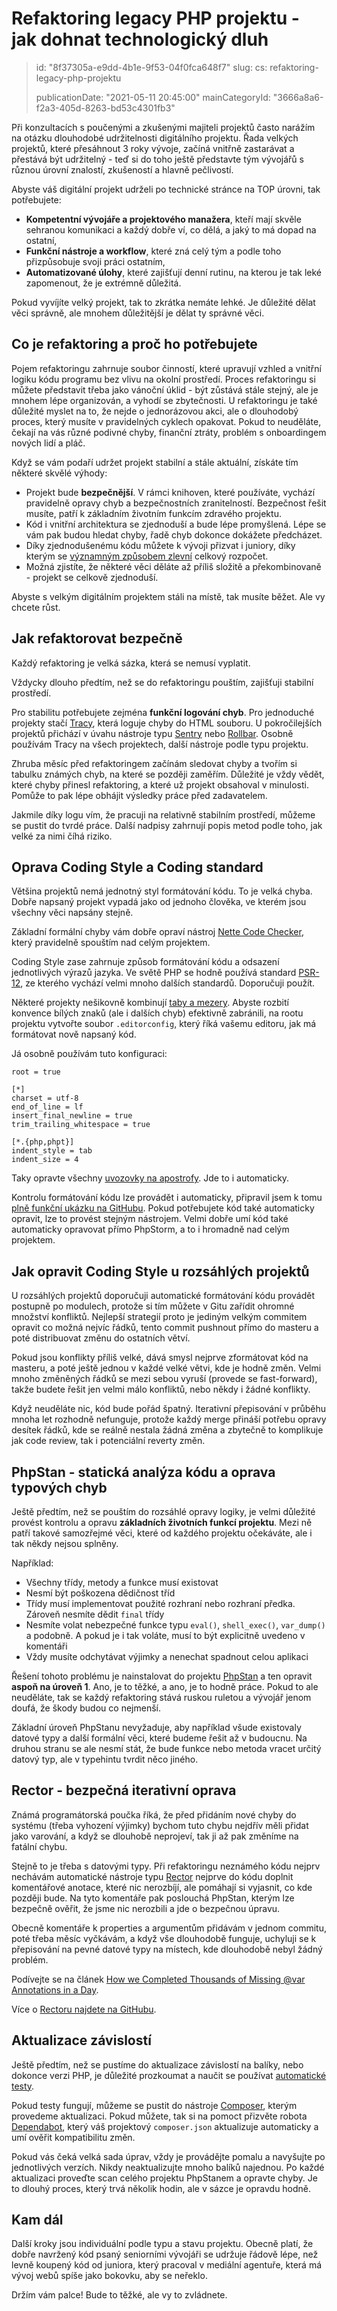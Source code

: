 Refaktoring legacy PHP projektu - jak dohnat technologický dluh
===============================================================

> id: "8f37305a-e9dd-4b1e-9f53-04f0fca648f7"
> slug:
> 	cs: refaktoring-legacy-php-projektu
>
> publicationDate: "2021-05-11 20:45:00"
> mainCategoryId: "3666a8a6-f2a3-405d-8263-bd53c4301fb3"

Při konzultacích s poučenými a zkušenými majiteli projektů často narážím na otázku dlouhodobé udržitelnosti digitálního projektu. Řada velkých projektů, které přesáhnout 3 roky vývoje, začíná vnitřně zastarávat a přestává být udržitelný - teď si do toho ještě představte tým vývojářů s různou úrovní znalostí, zkušeností a hlavně pečlivostí.

Abyste váš digitální projekt udrželi po technické stránce na TOP úrovni, tak potřebujete:

- **Kompetentní vývojáře a projektového manažera**, kteří mají skvěle sehranou komunikaci a každý dobře ví, co dělá, a jaký to má dopad na ostatní,
- **Funkční nástroje a workflow**, které zná celý tým a podle toho přizpůsobuje svoji práci ostatním,
- **Automatizované úlohy**, které zajišťují denní rutinu, na kterou je tak leké zapomenout, že je extrémně důležitá.

Pokud vyvíjíte velký projekt, tak to zkrátka nemáte lehké. Je důležité dělat věci správně, ale mnohem důležitější je dělat ty správné věci.

Co je refaktoring a proč ho potřebujete
---------------------------------------

Pojem refaktoringu zahrnuje soubor činností, které upravují vzhled a vnitřní logiku kódu programu bez vlivu na okolní prostředí. Proces refaktoringu si můžete představit třeba jako vánoční úklid - být zůstává stále stejný, ale je mnohem lépe organizován, a vyhodí se zbytečnosti. U refaktoringu je také důležité myslet na to, že nejde o jednorázovou akci, ale o dlouhodobý proces, který musíte v pravidelných cyklech opakovat. Pokud to neuděláte, čekají na vás různé podivné chyby, finanční ztráty, problém s onboardingem nových lidí a pláč.

Když se vám podaří udržet projekt stabilní a stále aktuální, získáte tím některé skvělé výhody:

- Projekt bude **bezpečnější**. V rámci knihoven, které používáte, vychází pravidelně opravy chyb a bezpečnostních zranitelností. Bezpečnost řešit musíte, patří k základním životním funkcím zdravého projektu.
- Kód i vnitřní architektura se zjednoduší a bude lépe promyšlená. Lépe se vám pak budou hledat chyby, řadě chyb dokonce dokážete předcházet.
- Díky zjednodušenému kódu můžete k vývoji přizvat i juniory, díky kterým se <a href="https://www.youtube.com/watch?v=1wZtdIb-Ppk">významným způsobem zlevní</a> celkový rozpočet.
- Možná zjistíte, že některé věci děláte až příliš složitě a překombinovaně - projekt se celkově zjednoduší.

Abyste s velkým digitálním projektem stáli na místě, tak musíte běžet. Ale vy chcete růst.

Jak refaktorovat bezpečně
-------------------------

Každý refaktoring je velká sázka, která se nemusí vyplatit.

Vždycky dlouho předtím, než se do refaktoringu pouštím, zajišťuji stabilní prostředí.

Pro stabilitu potřebujete zejména **funkční logování chyb**. Pro jednoduché projekty stačí <a href="https://tracy.nette.org">Tracy</a>, která loguje chyby do HTML souboru. U pokročilejších projektů přichází v úvahu nástroje typu <a href="https://sentry.io">Sentry</a> nebo <a href="https://rollbar.com">Rollbar</a>. Osobně používám Tracy na všech projektech, další nástroje podle typu projektu.

Zhruba měsíc před refaktoringem začínám sledovat chyby a tvořím si tabulku známých chyb, na které se později zaměřím. Důležité je vždy vědět, které chyby přinesl refaktoring, a které už projekt obsahoval v minulosti. Pomůže to pak lépe obhájit výsledky práce před zadavatelem.

Jakmile díky logu vím, že pracuji na relativně stabilním prostředí, můžeme se pustit do tvrdé práce. Další nadpisy zahrnují popis metod podle toho, jak velké za nimi číhá riziko.

Oprava Coding Style a Coding standard
-----------------------------------

Většina projektů nemá jednotný styl formátování kódu. To je velká chyba. Dobře napsaný projekt vypadá jako od jednoho člověka, ve kterém jsou všechny věci napsány stejně.

Základní formální chyby vám dobře opraví nástroj <a href="https://doc.nette.org/en/3.1/code-checker">Nette Code Checker</a>, který pravidelně spouštím nad celým projektem.

Coding Style zase zahrnuje způsob formátování kódu a odsazení jednotlivých výrazů jazyka. Ve světě PHP se hodně používá standard <a href="https://www.php-fig.org/psr/psr-12/">PSR-12</a>, ze kterého vychází velmi mnoho dalších standardů. Doporučuji použít.

Některé projekty nešikovně kombinují <a href="/mezery-a-tabulatory">taby a mezery</a>. Abyste rozbití konvence bílých znaků (ale i dalších chyb) efektivně zabránili, na rootu projektu vytvořte soubor `.editorconfig`, který říká vašemu editoru, jak má formátovat nově napsaný kód.

Já osobně používám tuto konfiguraci:

```
root = true

[*]
charset = utf-8
end_of_line = lf
insert_final_newline = true
trim_trailing_whitespace = true

[*.{php,phpt}]
indent_style = tab
indent_size = 4
```

Taky opravte všechny <a href="/apostrofy-a-uvozovky">uvozovky na apostrofy</a>. Jde to i automaticky.

Kontrolu formátování kódu lze provádět i automaticky, připravil jsem k tomu <a href="https://github.com/baraja-core/sandbox/blob/0db1f41068b6cedf79500c6a8b0ac26eae94a8eb/.github/workflows/coding-style.yml">plně funkční ukázku na GitHubu</a>. Pokud potřebujete kód také automaticky opravit, lze to provést stejným nástrojem. Velmi dobře umí kód také automaticky opravovat přímo PhpStorm, a to i hromadně nad celým projektem.

Jak opravit Coding Style u rozsáhlých projektů
----------------------------------------------

U rozsáhlých projektů doporučuji automatické formátování kódu provádět postupně po modulech, protože si tím můžete v Gitu zařídit ohromné množství konfliktů. Nejlepší strategií proto je jediným velkým commitem opravit co možná nejvíc řádků, tento commit pushnout přímo do masteru a poté distribuovat změnu do ostatních větví.

Pokud jsou konflikty příliš velké, dává smysl nejprve zformátovat kód na masteru, a poté ještě jednou v každé velké větvi, kde je hodně změn. Velmi mnoho změněných řádků se mezi sebou vyruší (provede se fast-forward), takže budete řešit jen velmi málo konfliktů, nebo někdy i žádné konflikty.

Když neuděláte nic, kód bude pořád špatný. Iterativní přepisování v průběhu mnoha let rozhodně nefunguje, protože každý merge přináší potřebu opravy desítek řádků, kde se reálně nestala žádná změna a zbytečně to komplikuje jak code review, tak i potenciální reverty změn.

PhpStan - statická analýza kódu a oprava typových chyb
------------------------------------------------------

Ještě předtím, než se pouštím do rozsáhlé opravy logiky, je velmi důležité provést kontrolu a opravu **základních životních funkcí projektu**. Mezi ně patří takové samozřejmé věci, které od každého projektu očekáváte, ale i tak někdy nejsou splněny.

Například:

- Všechny třídy, metody a funkce musí existovat
- Nesmí být poškozena dědičnost tříd
- Třídy musí implementovat použité rozhraní nebo rozhraní předka. Zároveň nesmíte dědit `final` třídy
- Nesmíte volat nebezpečné funkce typu `eval()`, `shell_exec()`, `var_dump()` a podobně. A pokud je i tak voláte, musí to být explicitně uvedeno v komentáři
- Vždy musíte odchytávat výjimky a nenechat spadnout celou aplikaci

Řešení tohoto problému je nainstalovat do projektu <a href="https://phpstan.org">PhpStan</a> a ten opravit **aspoň na úroveň 1**. Ano, je to těžké, a ano, je to hodně práce. Pokud to ale neuděláte, tak se každý refaktoring stává ruskou ruletou a vývojář jenom doufá, že škody budou co nejmenší.

Základní úroveň PhpStanu nevyžaduje, aby například všude existovaly datové typy a další formální věci, které budeme řešit až v budoucnu. Na druhou stranu se ale nesmí stát, že bude funkce nebo metoda vracet určitý datový typ, ale v typehintu tvrdit něco jiného.

Rector - bezpečná iterativní oprava
-----------------------------------

Známá programátorská poučka říká, že před přidáním nové chyby do systému (třeba vyhození výjimky) bychom tuto chybu nejdřív měli přidat jako varování, a když se dlouhobě neprojeví, tak ji až pak změníme na fatální chybu.

Stejně to je třeba s datovými typy. Při refaktoringu neznámého kódu nejprv nechávám automatické nástroje typu <a href="https://getrector.org">Rector</a> nejprve do kódu doplnit komentářové anotace, které nic nerozbíjí, ale pomáhají si vyjasnit, co kde později bude. Na tyto komentáře pak poslouchá PhpStan, kterým lze bezpečně ověřit, že jsme nic nerozbili a jde o bezpečnou úpravu.

Obecně komentáře k properties a argumentům přidávám v jednom commitu, poté třeba měsíc vyčkávám, a když vše dlouhodobě funguje, uchyluji se k přepisování na pevné datové typy na místech, kde dlouhodobě nebyl žádný problém.

Podívejte se na článek <a href="https://tomasvotruba.com/blog/2019/07/29/how-we-completed-thousands-of-missing-var-annotations-in-a-day/">How we Completed Thousands of Missing @var Annotations in a Day</a>.

Více o <a href="https://github.com/rectorphp/rector">Rectoru najdete na GitHubu</a>.

Aktualizace závislostí
----------------------

Ještě předtím, než se pustíme do aktualizace závislostí na balíky, nebo dokonce verzi PHP, je důležité prozkoumat a naučit se používat <a href="/github-actions-nejlepsi-ci-pro-rok-2021">automatické testy</a>.

Pokud testy fungují, můžeme se pustit do nástroje <a href="/composer">Composer</a>, kterým provedeme aktualizaci. Pokud můžete, tak si na pomoct přizvěte robota <a href="https://dependabot.com">Dependabot</a>, který váš projektový `composer.json` aktualizuje automaticky a umí ověřit kompatibilitu změn.

Pokud vás čeká velká sada úprav, vždy je provádějte pomalu a navyšujte po jednotlivých verzích. Nikdy neaktualizujte mnoho balíků najednou. Po každé aktualizaci proveďte scan celého projektu PhpStanem a opravte chyby. Je to dlouhý proces, který trvá několik hodin, ale v sázce je opravdu hodně.

Kam dál
-------

Další kroky jsou individuální podle typu a stavu projektu. Obecně platí, že dobře navržený kód psaný seniorními vývojáři se udržuje řádově lépe, než levně koupený kód od juniora, který pracoval v mediální agentuře, která má vývoj webů spíše jako bokovku, aby se neřeklo.

Držím vám palce! Bude to těžké, ale vy to zvládnete.
